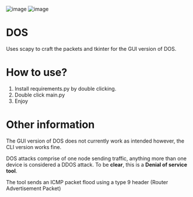 ![image](https://github.com/user-attachments/assets/847c103f-cf78-4ce0-9a2e-96c65d58a9ee) ![image](https://github.com/user-attachments/assets/02cbf192-5830-42d4-8532-fdf52a308314)


# DOS
Uses scapy to craft the packets and tkinter for the GUI version of DOS. 

# How to use? 
1. Install requirements.py by double clicking.
2. Double click main.py
3. Enjoy

# Other information
The GUI version of DOS does not currently work as intended however, the CLI version works fine. 

DOS attacks comprise of one node sending traffic, anything more than one device is considered a DDOS attack. 
To be **clear**, this is a **Denial of service tool**. 

The tool sends an ICMP packet flood using a type 9 header (Router Advertisement Packet)
